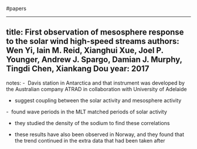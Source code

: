 #papers

---
title: First observation of mesosphere response to the solar wind high-speed streams
authors: Wen Yi, Iain M. Reid, Xianghui Xue, Joel P. Younger, Andrew J. Spargo, Damian J. Murphy, Tingdi Chen, Xiankang Dou
year: 2017
---
notes:
-  Davis station in Antarctica and that instrument was developed by the Australian company ATRAD in collaboration with University of Adelaide

- suggest coupling between the solar activity and mesosphere activity

-  found wave periods in the MLT matched periods of solar activity

- they studied the density of the sodium to find these correlations

- these results have also been observed in Norway, and they found that the trend continued in the extra data that had been taken after